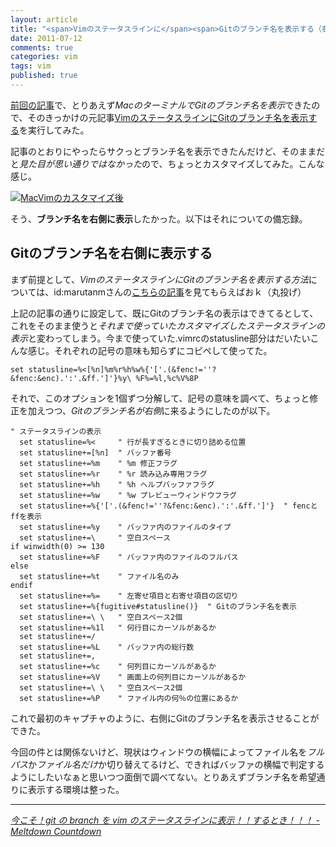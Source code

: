 ```yaml
---
layout: article
title: "<span>Vimのステータスラインに</span><span>Gitのブランチ名を表示する（右側に）</span>"
date: 2011-07-12
comments: true
categories: vim
tags: vim
published: true
---
```


[前回の記事](/2011/07/06/mac-terminal-git-branch-name)で、とりあえず*MacのターミナルでGitのブランチ名を表示*できたので、そのきっかけの元記事[VimのステータスラインにGitのブランチ名を表示する](http://d.hatena.ne.jp/marutanm/20110706/p1)を実行してみた。

記事のとおりにやったらサクっとブランチ名を表示できたんだけど、そのままだと*見た目が思い通りではなかった*ので、ちょっとカスタマイズしてみた。こんな感じ。

[![MacVimのカスタマイズ後](/assets/2011/07/12/vim-statusline-git-branch-name-01.png)](/assets/2011/07/12/vim-statusline-git-branch-name-01.png)

そう、**ブランチ名を右側に表示**したかった。以下はそれについての備忘録。

<!-- READMORE -->


## Gitのブランチ名を右側に表示する

まず前提として、*VimのステータスラインにGitのブランチ名を表示する方法*については、id:marutanmさんの[こちらの記事](http://d.hatena.ne.jp/marutanm/20110706/p1)を見てもらえばおｋ（丸投げ）

上記の記事の通りに設定して、既にGitのブランチ名の表示はできてるとして、これをそのまま使うと*それまで使っていたカスタマイズしたステータスラインの表示*と変わってしまう。今まで使っていた.vimrcのstatusline部分はだいたいこんな感じ。それぞれの記号の意味も知らずにコピペして使ってた。

~~~ vim
set statusline=%<[%n]%m%r%h%w%{'['.(&fenc!=''?&fenc:&enc).':'.&ff.']'}%y\ %F%=%l,%c%V%8P
~~~

それで、このオプションを1個ずつ分解して、記号の意味を調べて、ちょっと修正を加えつつ、*Gitのブランチ名が右側*に来るようにしたのが以下。

~~~ vim
" ステータスラインの表示
  set statusline=%<     " 行が長すぎるときに切り詰める位置
  set statusline+=[%n]  " バッファ番号
  set statusline+=%m    " %m 修正フラグ
  set statusline+=%r    " %r 読み込み専用フラグ
  set statusline+=%h    " %h ヘルプバッファフラグ
  set statusline+=%w    " %w プレビューウィンドウフラグ
  set statusline+=%{'['.(&fenc!=''?&fenc:&enc).':'.&ff.']'}  " fencとffを表示
  set statusline+=%y    " バッファ内のファイルのタイプ
  set statusline+=\     " 空白スペース
if winwidth(0) >= 130
  set statusline+=%F    " バッファ内のファイルのフルパス
else
  set statusline+=%t    " ファイル名のみ
endif
  set statusline+=%=    " 左寄せ項目と右寄せ項目の区切り
  set statusline+=%{fugitive#statusline()}  " Gitのブランチ名を表示
  set statusline+=\ \   " 空白スペース2個
  set statusline+=%1l   " 何行目にカーソルがあるか
  set statusline+=/
  set statusline+=%L    " バッファ内の総行数
  set statusline+=,
  set statusline+=%c    " 何列目にカーソルがあるか
  set statusline+=%V    " 画面上の何列目にカーソルがあるか
  set statusline+=\ \   " 空白スペース2個
  set statusline+=%P    " ファイル内の何％の位置にあるか
~~~

これで最初のキャプチャのように、右側にGitのブランチ名を表示させることができた。

今回の件とは関係ないけど、現状はウィンドウの横幅によってファイル名を*フルパス*か*ファイル名だけ*か切り替えてるけど、できればバッファの横幅で判定するようにしたいなぁと思いつつ面倒で調べてない。とりあえずブランチ名を希望通りに表示する環境は整った。

* * *

<cite>[今こそ！git の branch を vim のステータスラインに表示！！するとき！！！ - Meltdown Countdown](http://d.hatena.ne.jp/marutanm/20110706/p1)</cite>
